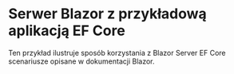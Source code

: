 # <a name="blazor-server-with-ef-core-sample-app"></a>Serwer Blazor z przykładową aplikacją EF Core

Ten przykład ilustruje sposób korzystania z Blazor Server EF Core scenariusze opisane w dokumentacji Blazor.
